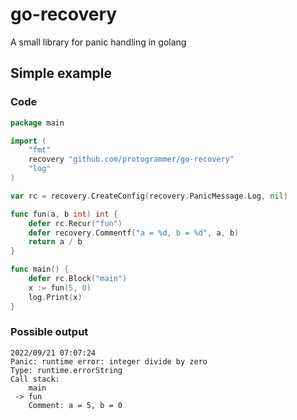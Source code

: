 # go-recovery
A small library for panic handling in golang

## Simple example
### Code
```go
package main

import (
	"fmt"
	recovery "github.com/protogrammer/go-recovery"
	"log"
)

var rc = recovery.CreateConfig(recovery.PanicMessage.Log, nil)

func fun(a, b int) int {
	defer rc.Recur("fun")
	defer recovery.Commentf("a = %d, b = %d", a, b)
	return a / b
}

func main() {
	defer rc.Block("main")
	x := fun(5, 0)
	log.Print(x)
}
```

### Possible output
```
2022/09/21 07:07:24
Panic: runtime error: integer divide by zero
Type: runtime.errorString
Call stack:
    main
 -> fun
    Comment: a = 5, b = 0
```
